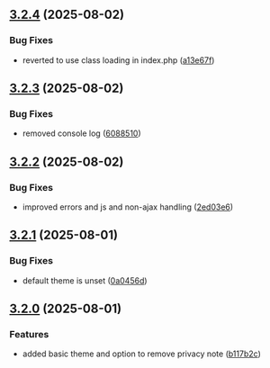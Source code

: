 ## [3.2.4](https://github.com/tearoom1/uniform-contact-block/compare/v3.2.3...v3.2.4) (2025-08-02)


### Bug Fixes

* reverted to use class loading in index.php ([a13e67f](https://github.com/tearoom1/uniform-contact-block/commit/a13e67f99dcf3864e674f13d8d319101d9e3997c))

## [3.2.3](https://github.com/tearoom1/uniform-contact-block/compare/v3.2.2...v3.2.3) (2025-08-02)


### Bug Fixes

* removed console log ([6088510](https://github.com/tearoom1/uniform-contact-block/commit/60885102a53922bf9334311594efb16c234ea329))

## [3.2.2](https://github.com/tearoom1/uniform-contact-block/compare/v3.2.1...v3.2.2) (2025-08-02)


### Bug Fixes

* improved errors and js and non-ajax handling ([2ed03e6](https://github.com/tearoom1/uniform-contact-block/commit/2ed03e68a7b620387dde6fac45cce48119ca93d1))

## [3.2.1](https://github.com/tearoom1/uniform-contact-block/compare/v3.2.0...v3.2.1) (2025-08-01)


### Bug Fixes

* default theme is unset ([0a0456d](https://github.com/tearoom1/uniform-contact-block/commit/0a0456db86e94cebbb51f21650b47e57191dd0e3))

## [3.2.0](https://github.com/tearoom1/uniform-contact-block/compare/v3.1.1...v3.2.0) (2025-08-01)


### Features

* added basic theme and option to remove privacy note ([b117b2c](https://github.com/tearoom1/uniform-contact-block/commit/b117b2c61bfb192ae7193e816478916eef3f9c93))

